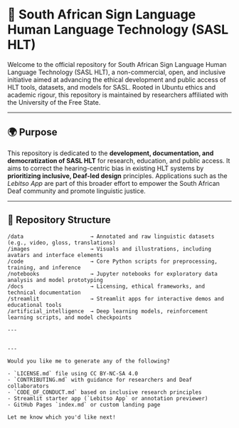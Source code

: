 # 🤟 South African Sign Language Human Language Technology (SASL HLT)

Welcome to the official repository for South African Sign Language Human Language Technology (SASL HLT), a non-commercial, open, and inclusive initiative aimed at advancing the ethical development and public access of HLT tools, datasets, and models for SASL. Rooted in Ubuntu ethics and academic rigour, this repository is maintained by researchers affiliated with the University of the Free State.

---

## 🌍 Purpose

This repository is dedicated to the **development, documentation, and democratization of SASL HLT** for research, education, and public access. It aims to correct the hearing-centric bias in existing HLT systems by **prioritizing inclusive, Deaf-led design** principles. Applications such as the *Lebitso App* are part of this broader effort to empower the South African Deaf community and promote linguistic justice.

---

## 📂 Repository Structure

```plaintext
/data                     → Annotated and raw linguistic datasets (e.g., video, gloss, translations)
/images                   → Visuals and illustrations, including avatars and interface elements
/code                     → Core Python scripts for preprocessing, training, and inference
/notebooks                → Jupyter notebooks for exploratory data analysis and model prototyping
/docs                     → Licensing, ethical frameworks, and technical documentation
/streamlit                → Streamlit apps for interactive demos and educational tools
/artificial_intelligence  → Deep learning models, reinforcement learning scripts, and model checkpoints

---


---

Would you like me to generate any of the following?

- `LICENSE.md` file using CC BY-NC-SA 4.0
- `CONTRIBUTING.md` with guidance for researchers and Deaf collaborators
- `CODE_OF_CONDUCT.md` based on inclusive research principles
- Streamlit starter app (`Lebitso App` or annotation previewer)
- GitHub Pages `index.md` or custom landing page

Let me know which you'd like next!

